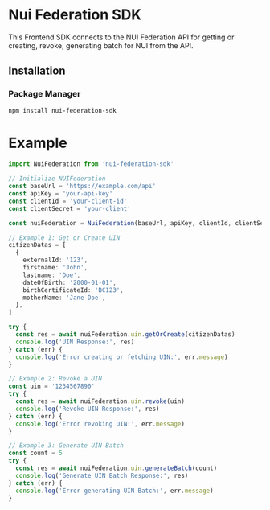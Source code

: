 # Nui Federation SDK

This Frontend SDK connects to the NUI Federation API for getting or creating, revoke, generating batch for NUI from the API.

## Installation

### Package Manager

```sh
npm install nui-federation-sdk
```

# Example

```ts
import NuiFederation from 'nui-federation-sdk'

// Initialize NUIFederation
const baseUrl = 'https://example.com/api'
const apiKey = 'your-api-key'
const clientId = 'your-client-id'
const clientSecret = 'your-client'

const nuiFederation = NuiFederation(baseUrl, apiKey, clientId, clientSecret)

// Example 1: Get or Create UIN
citizenDatas = [
  {
    externalId: '123',
    firstname: 'John',
    lastname: 'Doe',
    dateOfBirth: '2000-01-01',
    birthCertificateId: 'BC123',
    motherName: 'Jane Doe',
  },
]

try {
  const res = await nuiFederation.uin.getOrCreate(citizenDatas)
  console.log('UIN Response:', res)
} catch (err) {
  console.log('Error creating or fetching UIN:', err.message)
}

// Example 2: Revoke a UIN
const uin = '1234567890'
try {
  const res = await nuiFederation.uin.revoke(uin)
  console.log('Revoke UIN Response:', res)
} catch (err) {
  console.log('Error revoking UIN:', err.message)
}

// Example 3: Generate UIN Batch
const count = 5
try {
  const res = await nuiFederation.uin.generateBatch(count)
  console.log('Generate UIN Batch Response:', res)
} catch (err) {
  console.log('Error generating UIN Batch:', err.message)
}
```
